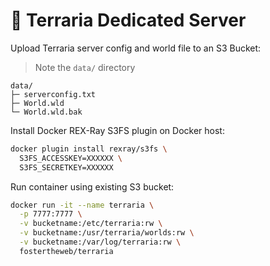 # 🌳 Terraria Dedicated Server

Upload Terraria server config and world file to an S3 Bucket:

> Note the `data/` directory

```
data/
├─ serverconfig.txt
├─ World.wld
└─ World.wld.bak
```

Install Docker REX-Ray S3FS plugin on Docker host:

```bash
docker plugin install rexray/s3fs \
  S3FS_ACCESSKEY=XXXXXX \
  S3FS_SECRETKEY=XXXXXX
```

Run container using existing S3 bucket:

```bash
docker run -it --name terraria \
  -p 7777:7777 \
  -v bucketname:/etc/terraria:rw \
  -v bucketname:/usr/terraria/worlds:rw \
  -v bucketname:/var/log/terraria:rw \
  fostertheweb/terraria
```
